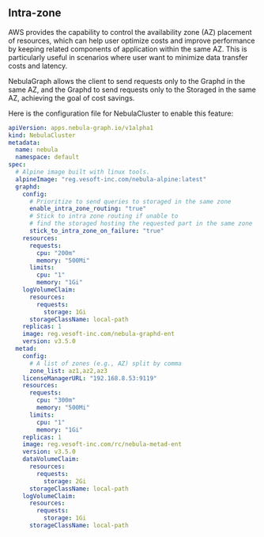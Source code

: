 ## Intra-zone

AWS provides the capability to control the availability zone (AZ) placement of resources, 
which can help user optimize costs and improve performance by keeping related components of application within the same AZ. 
This is particularly useful in scenarios where user want to minimize data transfer costs and latency.

NebulaGraph allows the client to send requests only to the Graphd in the same AZ, 
and the Graphd to send requests only to the Storaged in the same AZ, achieving the goal of cost savings.

Here is the configuration file for NebulaCluster to enable this feature:
```yaml
apiVersion: apps.nebula-graph.io/v1alpha1
kind: NebulaCluster
metadata:
  name: nebula
  namespace: default
spec:
  # Alpine image built with linux tools.
  alpineImage: "reg.vesoft-inc.com/nebula-alpine:latest"
  graphd:
    config:
      # Prioritize to send queries to storaged in the same zone
      enable_intra_zone_routing: "true"
      # Stick to intra zone routing if unable to
      # find the storaged hosting the requested part in the same zone
      stick_to_intra_zone_on_failure: "true"
    resources:
      requests:
        cpu: "200m"
        memory: "500Mi"
      limits:
        cpu: "1"
        memory: "1Gi"
    logVolumeClaim:
      resources:
        requests:
          storage: 1Gi
      storageClassName: local-path
    replicas: 1
    image: reg.vesoft-inc.com/nebula-graphd-ent
    version: v3.5.0
  metad:
    config:
      # A list of zones (e.g., AZ) split by comma
      zone_list: az1,az2,az3
    licenseManagerURL: "192.168.8.53:9119"
    resources:
      requests:
        cpu: "300m"
        memory: "500Mi"
      limits:
        cpu: "1"
        memory: "1Gi"
    replicas: 1
    image: reg.vesoft-inc.com/rc/nebula-metad-ent
    version: v3.5.0
    dataVolumeClaim:
      resources:
        requests:
          storage: 2Gi
      storageClassName: local-path
    logVolumeClaim:
      resources:
        requests:
          storage: 1Gi
      storageClassName: local-path
```